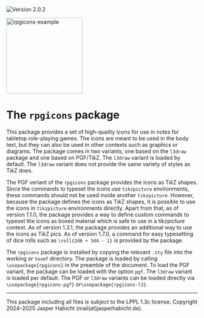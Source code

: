 ![Version 2.0.2](https://img.shields.io/badge/version-2.0.2-blue)

<img width="200" alt="rpgicons-example" src="https://github.com/jasperhabicht/rpgicons/assets/6378801/81a1d0aa-7a4f-4f83-bbdc-3bc3332023b2" />

# The `rpgicons` package

This package provides a set of high-quality icons for use in notes for tabletop role-playing games.
The icons are meant to be used in the body text, but they can also be used in other contexts such
as graphics or diagrams. The package comes in two variants, one based on the `l3draw` package and one
based on PGF/Ti*k*Z. The `l3draw` variant is loaded by default. The `l3draw` variant does not provide
the same variety of styles as Ti*k*Z does.

The PGF veriant of the `rpgicons` package provides the icons as Ti*k*Z shapes. Since the commands to
typeset the icons use `tikzpicture` environments, these commands should not be used inside another
`tikzpicture`. However, because the package defines the icons as Ti*k*Z shapes, it is possible to
use the icons in `tikzpicture` environments directly. Apart from that, as of version 1.1.0, the
package provides a way to define custom commands to typeset the icons as boxed material which is
safe to use in a tikzpicture context. As of version 1.3.1, the package provides an additional way
to use the icons as Ti*k*Z pics. As of version 1.7.0, a command for easy typesetting of dice rolls
such as `\roll{2d6 + 3d4 - 1}` is provided by the package.

The `rpgicons` package is installed by copying the relevant `.sty` file into the working or `texmf`
directory. The package is loaded by calling `\usepackage{rpgicons}` in the preamble of the document.
To load the PGF variant, the package can be loaded with the option `pgf`. The `l3draw` variant is
loaded per default. The PGF or `l3draw` variants can be loaded directly via
`\usepackage{rpgicons-pgf}` or`\usepackage{rpgicons-l3}`.

---

This package including all files is subject to the LPPL 1.3c license.
Copyright 2024&ndash;2025 Jasper Habicht (mail(at)jasperhabicht.de).
